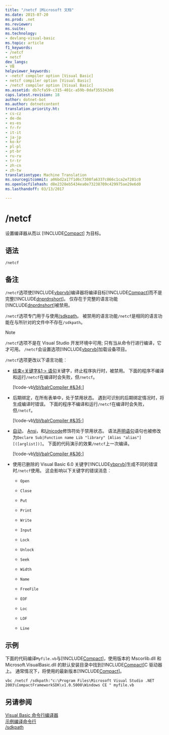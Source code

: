 ```yaml
---
title: "/netcf |Microsoft 文档"
ms.date: 2015-07-20
ms.prod: .net
ms.reviewer: 
ms.suite: 
ms.technology:
- devlang-visual-basic
ms.topic: article
f1_keywords:
- /netcf
- netcf
dev_langs:
- VB
helpviewer_keywords:
- -netcf compiler option [Visual Basic]
- netcf compiler option [Visual Basic]
- /netcf compiler option [Visual Basic]
ms.assetid: db7cfa59-c315-401c-a59b-0daf355343d6
caps.latest.revision: 18
author: dotnet-bot
ms.author: dotnetcontent
translation.priority.ht:
- cs-cz
- de-de
- es-es
- fr-fr
- it-it
- ja-jp
- ko-kr
- pl-pl
- pt-br
- ru-ru
- tr-tr
- zh-cn
- zh-tw
translationtype: Machine Translation
ms.sourcegitcommit: a06bd2a17f1d6c7308fa6337c866c1ca2e7281c0
ms.openlocfilehash: d8e2328eb5434ea0e73238709c429975ae29e6d0
ms.lasthandoff: 03/13/2017

---
```

# <a name="netcf"></a>/netcf
设置编译器从而以 [!INCLUDE[Compact](../../../visual-basic/reference/command-line-compiler/includes/compact_md.md)] 为目标。  
  
## <a name="syntax"></a>语法  
  
```  
/netcf  
```  
  
## <a name="remarks"></a>备注  
 `/netcf`选项使[!INCLUDE[vbprvb](../../../csharp/programming-guide/concepts/linq/includes/vbprvb_md.md)]编译器将编译目标[!INCLUDE[Compact](../../../visual-basic/reference/command-line-compiler/includes/compact_md.md)]而不是完整[!INCLUDE[dnprdnshort](../../../csharp/getting-started/includes/dnprdnshort_md.md)]。 仅存在于完整的语言功能[!INCLUDE[dnprdnshort](../../../csharp/getting-started/includes/dnprdnshort_md.md)]被禁用。  
  
 `/netcf`选项专门用于与使用[/sdkpath](../../../visual-basic/reference/command-line-compiler/sdkpath.md)。 被禁用的语言功能`/netcf`是相同的语言功能在与所针对的文件中不存在`/sdkpath`。  
  
> [!NOTE]
>  `/netcf`选项不是在 Visual Studio 开发环境中可用; 只有当从命令行进行编译，它才可用。 `/netcf`会设置选项[!INCLUDE[vbprvb](../../../csharp/programming-guide/concepts/linq/includes/vbprvb_md.md)]加载设备项目。  
  
 `/netcf`选项更改以下语言功能︰  
  
-   [结束\<关键字&1;> 语句](../../../visual-basic/language-reference/statements/end-keyword-statement.md)关键字，终止程序执行时，被禁用。 下面的程序不编译和运行`/netcf`在编译时会失败，但`/netcf`。  
  
     [!code-vb[VbVbalrCompiler #&34;](../../../visual-basic/reference/command-line-compiler/codesnippet/VisualBasic/netcf_1.vb)]  
  
-   后期绑定，在所有表单中，处于禁用状态。 遇到可识别的后期绑定情况时，将生成编译时错误。 下面的程序不编译和运行`/netcf`在编译时会失败，但`/netcf`。  
  
     [!code-vb[VbVbalrCompiler #&35;](../../../visual-basic/reference/command-line-compiler/codesnippet/VisualBasic/netcf_2.vb)]  
  
-   [自动](../../../visual-basic/language-reference/modifiers/auto.md)， [Ansi](../../../visual-basic/language-reference/modifiers/ansi.md)，和[Unicode](../../../visual-basic/language-reference/modifiers/unicode.md)修饰符处于禁用状态。 语法[声明语句](../../../visual-basic/language-reference/statements/declare-statement.md)语句也被修改为`Declare Sub|Function name Lib "library" [Alias "alias"] [([arglist])]`。 下面的代码演示的效果`/netcf`上一次编译。  
  
     [!code-vb[VbVbalrCompiler #&36;](../../../visual-basic/reference/command-line-compiler/codesnippet/VisualBasic/netcf_3.vb)]  
  
-   使用已删除的 Visual Basic 6.0 关键字[!INCLUDE[vbprvb](../../../csharp/programming-guide/concepts/linq/includes/vbprvb_md.md)]生成不同的错误时`/netcf`使用。 这会影响以下关键字的错误消息︰  
  
    -   `Open`  
  
    -   `Close`  
  
    -   `Put`  
  
    -   `Print`  
  
    -   `Write`  
  
    -   `Input`  
  
    -   `Lock`  
  
    -   `Unlock`  
  
    -   `Seek`  
  
    -   `Width`  
  
    -   `Name`  
  
    -   `FreeFile`  
  
    -   `EOF`  
  
    -   `Loc`  
  
    -   `LOF`  
  
    -   `Line`  
  
## <a name="example"></a>示例  
 下面的代码编译`Myfile.vb`与[!INCLUDE[Compact](../../../visual-basic/reference/command-line-compiler/includes/compact_md.md)]，使用版本的 Mscorlib.dll 和 Microsoft.VisualBasic.dll 的默认安装目录中找到[!INCLUDE[Compact](../../../visual-basic/reference/command-line-compiler/includes/compact_md.md)]C 驱动器上。 通常情况下，将使用的最新版本[!INCLUDE[Compact](../../../visual-basic/reference/command-line-compiler/includes/compact_md.md)]。  
  
```  
vbc /netcf /sdkpath:"c:\Program Files\Microsoft Visual Studio .NET 2003\CompactFrameworkSDK\v1.0.5000\Windows CE " myfile.vb  
```  
  
## <a name="see-also"></a>另请参阅  
 [Visual Basic 命令行编译器](../../../visual-basic/reference/command-line-compiler/index.md)   
 [示例编译命令行](../../../visual-basic/reference/command-line-compiler/sample-compilation-command-lines.md)   
 [/sdkpath](../../../visual-basic/reference/command-line-compiler/sdkpath.md)
